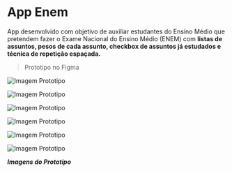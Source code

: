 # App Enem
App desenvolvido com objetivo de auxiliar estudantes do Ensino Médio que pretendem fazer o Exame Nacional do Ensino Médio (ENEM) com **listas de assuntos, pesos de cada assunto, checkbox de assuntos já estudados e técnica de repetição espaçada.**

> Prototipo no Figma

![Imagem Prototipo](/assets/imagesPrototipo/X%20-%201.png)

![Imagem Prototipo](/assets/imagesPrototipo/X%20-%202.png)

![Imagem Prototipo](/assets/imagesPrototipo/X%20-%203.png)

![Imagem Prototipo](/assets/imagesPrototipo/X%20-%204.png)

![Imagem Prototipo](/assets/imagesPrototipo/X%20-%205.png)

![Imagem Prototipo](/assets/imagesPrototipo/X%20-%206.png)

***Imagens do Prototipo***
